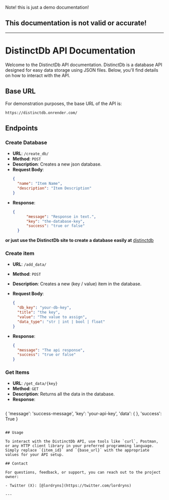 Note! this is just a demo documentation! 

## This documentation is not valid or accurate!
---

# DistinctDb API Documentation

Welcome to the DistinctDb API documentation. DistinctDb is a database API designed for easy data storage using JSON files. Below, you'll find details on how to interact with the API.

## Base URL

For demonstration purposes, the base URL of the API is:

```
https://distinctdb.onrender.com/
```



## Endpoints

### Create Database

- **URL**: `/create_db/`
- **Method**: `POST`
- **Description**: Creates a new json database.
- **Request Body**:
  ```json
  {
    "name": "Item Name",
    "description": "Item Description"
  }
  ```
- **Response**:
  ```json
  {
        "message": "Response in text.",
        "key": "the-database-key", 
        "success": "true or false"
    }

**or just use the DistinctDb site to create a database easily at** [distinctdb](https://distinctdb.vercel.app)
 


### Create item

- **URL**: `/add_data/`
- **Method**: `POST`
- **Description**: Creates a new (key / value) item in the database.
- **Request Body**:
  ```json
  {
    "db_key": "your-db-key", 
    "title": "the key", 
    "value": "The value to assign",
    "data_type": "str | int | bool | float"
  }
  ```

- **Response**:
  ```json
  {
    "message": "The api response", 
    "success": "true or false"
  }
  ```


### Get Items

- **URL**: `/get_data/{key}`
- **Method**: `GET`
- **Description**: Returns all the data in the database.
- **Response**:
  ```json
  
{
  'message': 'success-message', 
  'key': 'your-api-key',
  'data': {
 }, 
'success': True
}

 ```

## Usage

To interact with the DistinctDb API, use tools like `curl`, Postman, or any HTTP client library in your preferred programming language. Simply replace `{item_id}` and `{base_url}` with the appropriate values for your API setup.

## Contact

For questions, feedback, or support, you can reach out to the project owner:

- Twitter (X): [@lordryns](https://twitter.com/lordryns)

---

